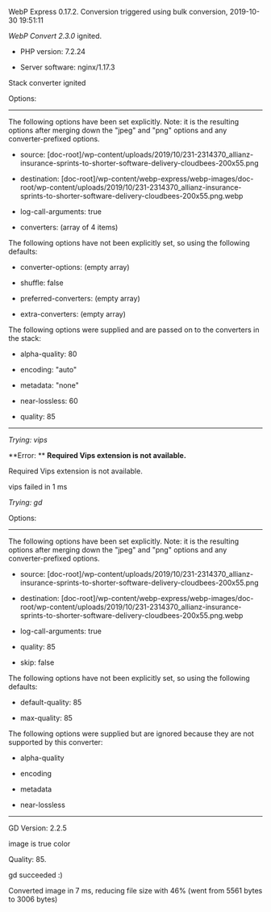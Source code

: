 WebP Express 0.17.2. Conversion triggered using bulk conversion, 2019-10-30 19:51:11

*WebP Convert 2.3.0*  ignited.
- PHP version: 7.2.24
- Server software: nginx/1.17.3

Stack converter ignited

Options:
------------
The following options have been set explicitly. Note: it is the resulting options after merging down the "jpeg" and "png" options and any converter-prefixed options.
- source: [doc-root]/wp-content/uploads/2019/10/231-2314370_allianz-insurance-sprints-to-shorter-software-delivery-cloudbees-200x55.png
- destination: [doc-root]/wp-content/webp-express/webp-images/doc-root/wp-content/uploads/2019/10/231-2314370_allianz-insurance-sprints-to-shorter-software-delivery-cloudbees-200x55.png.webp
- log-call-arguments: true
- converters: (array of 4 items)

The following options have not been explicitly set, so using the following defaults:
- converter-options: (empty array)
- shuffle: false
- preferred-converters: (empty array)
- extra-converters: (empty array)

The following options were supplied and are passed on to the converters in the stack:
- alpha-quality: 80
- encoding: "auto"
- metadata: "none"
- near-lossless: 60
- quality: 85
------------


*Trying: vips* 

**Error: ** **Required Vips extension is not available.** 
Required Vips extension is not available.
vips failed in 1 ms

*Trying: gd* 

Options:
------------
The following options have been set explicitly. Note: it is the resulting options after merging down the "jpeg" and "png" options and any converter-prefixed options.
- source: [doc-root]/wp-content/uploads/2019/10/231-2314370_allianz-insurance-sprints-to-shorter-software-delivery-cloudbees-200x55.png
- destination: [doc-root]/wp-content/webp-express/webp-images/doc-root/wp-content/uploads/2019/10/231-2314370_allianz-insurance-sprints-to-shorter-software-delivery-cloudbees-200x55.png.webp
- log-call-arguments: true
- quality: 85
- skip: false

The following options have not been explicitly set, so using the following defaults:
- default-quality: 85
- max-quality: 85

The following options were supplied but are ignored because they are not supported by this converter:
- alpha-quality
- encoding
- metadata
- near-lossless
------------

GD Version: 2.2.5
image is true color
Quality: 85. 
gd succeeded :)

Converted image in 7 ms, reducing file size with 46% (went from 5561 bytes to 3006 bytes)

